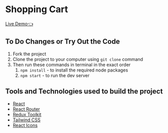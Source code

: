# Shopping Cart

[Live Demo:point_left:](https://dulip-sameera.github.io/react-shopping-cart/)

## To Do Changes or Try Out the Code

1. Fork the project
2. Clone the project to your computer using `git clone` command
3. Then run these commands in terminal in the exact order
   1. `npm install` - to install the required node packages
   2. `npm start` - to run the dev server
   

## Tools and Technologies used to build the project

- [React](https://reactjs.org/)
- [React Router](https://reactrouter.com/en/main)
- [Redux Toolkit](https://redux-toolkit.js.org/)
- [Tailwind CSS](https://tailwindcss.com/)
- [React Icons](https://react-icons.github.io/react-icons/)
